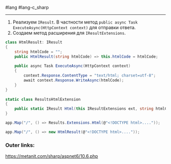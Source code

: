 #lang #lang-c_sharp 

---
1. Реализуем `IResult`. В частности метод `public async Task ExecuteAsync(HttpContext context)` для отправки ответа.
2. Создаем метод расширения для `IResultExtensions`.

```csharp
class HtmlResult: IResult
{
    string htmlCode = "";
    public HtmlResult(string htmlCode) => this.htmlCode = htmlCode;
 
    public async Task ExecuteAsync(HttpContext context)
    {
        context.Response.ContentType = "text/html; charset=utf-8";
        await context.Response.WriteAsync(htmlCode);
    }
}
 
static class ResultsHtmlExtension
{
    public static IResult Html(this IResultExtensions ext, string htmlCode) => new HtmlResult(htmlCode);
}
```

```csharp
app.Map("/", () => Results.Extensions.Html(@"<!DOCTYPE html>...."));

app.Map("/", () => new HtmlResult(@"<!DOCTYPE html>...."));
```

### Outer links:
https://metanit.com/sharp/aspnet6/10.6.php